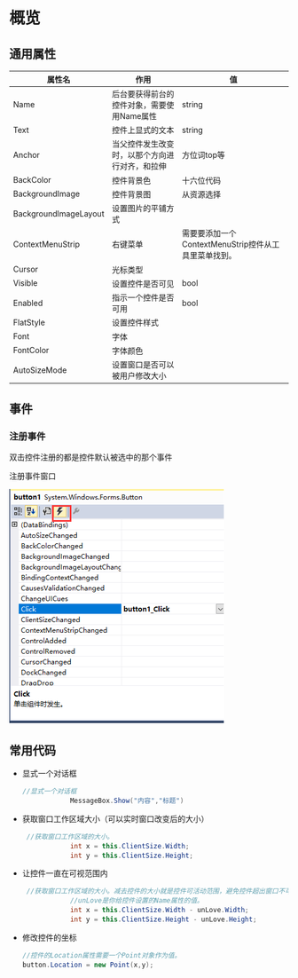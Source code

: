 # 概览

## 通用属性

| 属性名                | 作用                                           | 值                                                   |
| --------------------- | ---------------------------------------------- | ---------------------------------------------------- |
| Name                  | 后台要获得前台的控件对象，需要使用Name属性     | string                                               |
| Text                  | 控件上显式的文本                               | string                                               |
| Anchor                | 当父控件发生改变时，以那个方向进行对齐，和拉伸 | 方位词top等                                          |
| BackColor             | 控件背景色                                     | 十六位代码                                           |
| BackgroundImage       | 控件背景图                                     | 从资源选择                                           |
| BackgroundlmageLayout | 设置图片的平铺方式                             |                                                      |
| ContextMenuStrip      | 右键菜单                                       | 需要要添加一个ContextMenuStrip控件从工具里菜单找到。 |
| Cursor                | 光标类型                                       |                                                      |
| Visible               | 设置控件是否可见                               | bool                                                 |
| Enabled               | 指示一个控件是否可用                           | bool                                                 |
| FlatStyle             | 设置控件样式                                   |                                                      |
| Font                  | 字体                                           |                                                      |
| FontColor             | 字体颜色                                       |                                                      |
| AutoSizeMode          | 设置窗口是否可以被用户修改大小                 |                                                      |



## 事件

### 注册事件

双击控件注册的都是控件默认被选中的那个事件

注册事件窗口

![1571121975268](overview-images/1571121975268.png)

## 常用代码

- 显式一个对话框

  ```csharp
  //显式一个对话框
              MessageBox.Show("内容","标题")
  ```

- 获取窗口工作区域大小（可以实时窗口改变后的大小）

  ```csharp
   //获取窗口工作区域的大小。
              int x = this.ClientSize.Width;
              int y = this.ClientSize.Height;
  ```

- 让控件一直在可视范围内

  ```csharp
   //获取窗口工作区域的大小。减去控件的大小就是控件可活动范围，避免控件超出窗口不可见
              //unLove是你给控件设置的Name属性的值。
              int x = this.ClientSize.Width - unLove.Width;
              int y = this.ClientSize.Height - unLove.Height;
  ```

- 修改控件的坐标

  ```csharp
  //控件的Location属性需要一个Point对象作为值。
  button.Location = new Point(x,y);
  ```